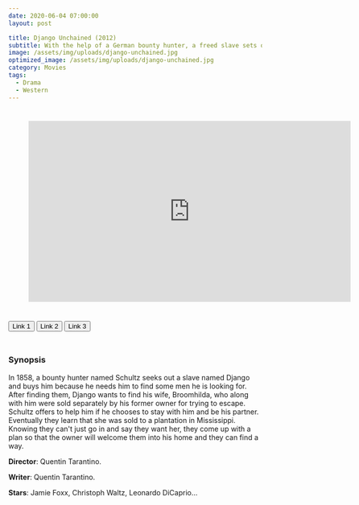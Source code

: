 ```yaml
---
date: 2020-06-04 07:00:00
layout: post

title: Django Unchained (2012)
subtitle: With the help of a German bounty hunter, a freed slave sets out to rescue his wife from a brutal Mississippi plantation owner.
image: /assets/img/uploads/django-unchained.jpg
optimized_image: /assets/img/uploads/django-unchained.jpg
category: Movies
tags:
  - Drama
  - Western
---
```

<link rel="stylesheet" type="text/css" href="/assets/css/player.css">

<div style='width:100%; height:10px; position:relative; margin-left: auto; margin-right: auto; overflow: hidden;'></div>

<figure class="video_container">
<div class="video-wrapper">
<iframe id="myframe" scrolling="no" allowfullscreen="" frameborder="0"  height="360"
src="https://api2-xtapo.herokuapp.com/?link=https://drive.google.com/file/d/1WKkQfngj3gBp9fvtUlA0meuEuTKQYieS/view?usp=sharing&poster=https://movies.xtapo.com/assets/img/uploads/django-unchained.jpg" width="640"></iframe>
</div>
</figure>
<div style='width:100%; height:10px; position:relative; margin-left: auto; margin-right: auto; overflow: hidden;'></div>

<button class="button_link" onclick="link_1()">Link 1</button>
<button class="button_link" onclick="link_2()">Link 2</button>
<button class="button_link" onclick="link_3()">Link 3</button>

<div style='width:100%; height:10px; position:relative; margin-left: auto; margin-right: auto; overflow: hidden;'></div>

<script>
 var link1 = "https://playhydrax.com/?v=IISu5yOaUZ"
 var link2 = "https://www.fembed.com/v/z7-x5ajeq44j4k6"
 var link3 = "https://gdriveplayer.me/embed2.php?link=qvlV1J1kXx7iiEg52lxXHAu1%252F8KtS4XKfWSeDNxO0lz8giPcPF7ppvOcO%252BDnTX3tvdTqkgY3uoAnZMnTzkOO5kM5dRqyR6mejUSzzPUs1b6nZ1eRfNoLhBcfe%252BWABnKZWRdb5CTqrL6mh4MqRqIDIkwZkBPWYvLLJF1N%252FrJE88fM2hAbply1gmv4HZYSoKODTUlEMf5jIKc11Eeqi5Br3U"

 function link_1() {
 var x = document.getElementsByClassName("button_link");
 for (var i=0; i < x.length; i++)
 {x[i].classList.remove("button_link_clicked")}
 x[0].classList.add("button_link_clicked");
 document.getElementById("myframe").src = link1;}

 function link_2() {
 var x = document.getElementsByClassName("button_link");
 for (var i=0; i < x.length; i++)
 {x[i].classList.remove("button_link_clicked")}
 x[1].classList.add("button_link_clicked");
 document.getElementById("myframe").src = link2;}

 function link_3() {
 var x = document.getElementsByClassName("button_link");
 for (var i=0; i < x.length; i++)
 {x[i].classList.remove("button_link_clicked")}
 x[2].classList.add("button_link_clicked");
 document.getElementById("myframe").src = link3;}
</script>


### Synopsis
In 1858, a bounty hunter named Schultz seeks out a slave named Django and buys him because he needs him to find some men he is looking for. After finding them, Django wants to find his wife, Broomhilda, who along with him were sold separately by his former owner for trying to escape. Schultz offers to help him if he chooses to stay with him and be his partner. Eventually they learn that she was sold to a plantation in Mississippi. Knowing they can't just go in and say they want her, they come up with a plan so that the owner will welcome them into his home and they can find a way.  

**Director**: Quentin Tarantino.  

**Writer**: Quentin Tarantino.  

**Stars**: Jamie Foxx, Christoph Waltz, Leonardo DiCaprio...  
